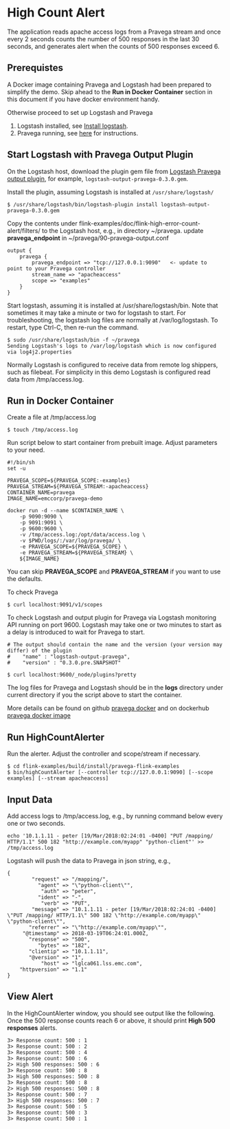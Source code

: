 # High Count Alert #

The application reads apache access logs from a Pravega stream and once every 2 seconds
counts the number of 500 responses in the last 30 seconds, and generates
alert when the counts of 500 responses exceed 6.

## Prerequistes ##

A Docker image containing Pravega and Logstash had been prepared to simplify the demo. Skip ahead to the **Run in Docker Container** section in this document if you have docker environment handy.

Otherwise proceed to set up Logstash and Pravega

1. Logstash installed, see [Install logstash](https://www.elastic.co/guide/en/logstash/5.6/installing-logstash.html).
2. Pravega running, see [here](http://pravega.io/docs/latest/getting-started/) for instructions.

## Start Logstash with Pravega Output Plugin ##

On the Logstash host, download the plugin gem file from [Logstash Pravega output plugin](https://github.com/pravega/logstash-output-pravega/releases), for example, `logstash-output-pravega-0.3.0.gem`.

Install the plugin, assuming Logstash is installed at `/usr/share/logstash/`
```
$ /usr/share/logstash/bin/logstash-plugin install logstash-output-pravega-0.3.0.gem
```

Copy the contents under flink-examples/doc/flink-high-error-count-alert/filters/ to the Logstash host, e.g., in directory ~/pravega.
update **pravega_endpoint** in ~/pravega/90-pravega-output.conf

```
output {
    pravega {
        pravega_endpoint => "tcp://127.0.0.1:9090"   <- update to point to your Pravega controller
        stream_name => "apacheaccess"
        scope => "examples"
    }
}
```

Start logstash, assuming it is installed at /usr/share/logstash/bin.
Note that sometimes it may take a minute or two for logstash to start. For troubleshooting, the logstash log files are 
normally at /var/log/logstash. To restart, type Ctrl-C, then re-run the command.

```
$ sudo /usr/share/logstash/bin -f ~/pravega
Sending Logstash's logs to /var/log/logstash which is now configured via log4j2.properties
```

Normally Logstash is configured to receive data from remote log shippers, such as filebeat. For simplicity in this demo
Logstash is configured read data from /tmp/access.log.

## Run in Docker Container ##

Create a file at /tmp/access.log
```
$ touch /tmp/access.log
```

Run script below to start container from prebuilt image. Adjust parameters to your need.
```
#!/bin/sh
set -u

PRAVEGA_SCOPE=${PRAVEGA_SCOPE:-examples}
PRAVEGA_STREAM=${PRAVEGA_STREAM:-apacheaccess}
CONTAINER_NAME=pravega
IMAGE_NAME=emccorp/pravega-demo

docker run -d --name $CONTAINER_NAME \
    -p 9090:9090 \
    -p 9091:9091 \
    -p 9600:9600 \
    -v /tmp/access.log:/opt/data/access.log \
    -v $PWD/logs/:/var/log/pravega/ \
    -e PRAVEGA_SCOPE=${PRAVEGA_SCOPE} \
    -e PRAVEGA_STREAM=${PRAVEGA_STREAM} \
    ${IMAGE_NAME} 
```

You can skip **PRAVEGA_SCOPE** and **PRAVEGA_STREAM** if you want to use the defaults.

To check Pravega
```
$ curl localhost:9091/v1/scopes
```

To check Logstash and output plugin for Pravega via Logstash monitoring API running on port 9600. Logstash may take one or two minutes to start as a delay is introduced to wait for Pravega to start.
```
# The output should contain the name and the version (your version may differ) of the plugin  
#    "name" : "logstash-output-pravega",
#    "version" : "0.3.0.pre.SNAPSHOT"

$ curl localhost:9600/_node/plugins?pretty
```

The log files for Pravega and Logstash should be in the **logs** directory under current directory if you the script above to start the container.

More details can be found on github [pravega docker](https://github.com/hldnova/pravega-docker) and on dockerhub [pravega docker image](https://hub.docker.com/r/emccorp/pravega-demo/) 

## Run HighCountAlerter ##

Run the alerter. Adjust the controller and scope/stream if necessary.
```
$ cd flink-examples/build/install/pravega-flink-examples
$ bin/highCountAlerter [--controller tcp://127.0.0.1:9090] [--scope examples] [--stream apacheaccess]
```

## Input Data ##

Add access logs to /tmp/access.log, e.g., by running command below every one or two seconds.
```
echo '10.1.1.11 - peter [19/Mar/2018:02:24:01 -0400] "PUT /mapping/ HTTP/1.1" 500 182 "http://example.com/myapp" "python-client"' >> /tmp/access.log
```

Logstash will push the data to Pravega in json string, e.g.,
```
{
        "request" => "/mapping/",
          "agent" => "\"python-client\"",
           "auth" => "peter",
          "ident" => "-",
           "verb" => "PUT",
        "message" => "10.1.1.11 - peter [19/Mar/2018:02:24:01 -0400] \"PUT /mapping/ HTTP/1.1\" 500 182 \"http://example.com/myapp\" \"python-client\"",
       "referrer" => "\"http://example.com/myapp\"",
     "@timestamp" => 2018-03-19T06:24:01.000Z,
       "response" => "500",
          "bytes" => "182",
       "clientip" => "10.1.1.11",
       "@version" => "1",
           "host" => "lglca061.lss.emc.com",
    "httpversion" => "1.1"
}
```

## View Alert ##
In the HighCountAlerter window, you should see output like the following. Once the 500 response counts reach 6 or above, it
should print **High 500 responses** alerts. 
```
3> Response count: 500 : 1
3> Response count: 500 : 2
3> Response count: 500 : 4
3> Response count: 500 : 6
2> High 500 responses: 500 : 6
3> Response count: 500 : 8
3> High 500 responses: 500 : 8
3> Response count: 500 : 8
2> High 500 responses: 500 : 8
3> Response count: 500 : 7
3> High 500 responses: 500 : 7
3> Response count: 500 : 5
3> Response count: 500 : 3
3> Response count: 500 : 1
```
